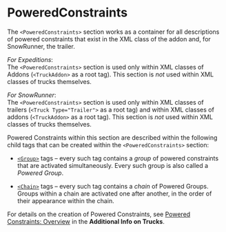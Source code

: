 # PoweredConstraints

The `<PoweredConstraints>` section works as a container for all descriptions of powered constraints that exist in the XML class of the addon and, for SnowRunner, the trailer.

*For Expeditions*:  
The `<PoweredConstraints>` section is used only within XML classes of Addons (`<TruckAddon>` as a root tag). This section is *not* used within XML classes of trucks themselves.

*For SnowRunner*:  
The `<PoweredConstraints>` section is used only within XML classes of trailers (`<Truck Type="Trailer">` as a root tag) and within XML classes of addons (`<TruckAddon>` as a root tag). This section is *not* used within XML classes of trucks themselves.

Powered Constraints within this section are described within the following child tags that can be created within the `<PoweredConstraints>` section:

-   [`<Group>`](./group/index.md) tags – every such tag contains a *group* of powered constraints that are activated simultaneously. Every such group is also called a *Powered Group*. 

-   [`<Chain>`](./chain/index.md) tags – every such tag contains a *chain* of Powered Groups. Groups within a chain are activated one after another, in the order of their appearance within the chain.

For details on the creation of Powered Constraints, see [Powered Constraints: Overview](./../../../additional_info_on_trucks/powered_constraints/powered_constraints_overview.md) in the **Additional Info on Trucks**.

